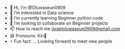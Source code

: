 - 👋 Hi, I’m @Oluwaseun0909
- 👀 I’m interested in Data science
- 🌱 I’m currently learning Beginner python code
- 💞️ I’m looking to collaborate on Beginner projects 
- 📫 How to reach me israeloluwaseun0909@gmail.com
- 😄 Pronouns: Kin💪
- ⚡ Fun fact: ... Looking forward to meet new people

<!---
Oluwaseun0909/Oluwaseun0909 is a ✨ special ✨ repository because its `README.md` (this file) appears on your GitHub profile.
You can click the Preview link to take a look at your changes.
--->

